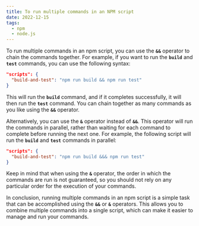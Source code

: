 ```yaml
---
title: To run multiple commands in an NPM script
date: 2022-12-15
tags:
  - npm
  - node.js
---
```


To run multiple commands in an npm script, you can use the **`&&`** operator to chain the commands together. For example, if you want to run the **`build`** and **`test`** commands, you can use the following syntax:

```json
"scripts": {
  "build-and-test": "npm run build && npm run test"
}
```

This will run the **`build`** command, and if it completes successfully, it will then run the **`test`** command. You can chain together as many commands as you like using the **`&&`** operator.

Alternatively, you can use the **`&`** operator instead of **`&&`**. This operator will run the commands in parallel, rather than waiting for each command to complete before running the next one. For example, the following script will run the **`build`** and **`test`** commands in parallel:

```json
"scripts": {
  "build-and-test": "npm run build &&& npm run test"
}
```

Keep in mind that when using the **`&`** operator, the order in which the commands are run is not guaranteed, so you should not rely on any particular order for the execution of your commands.

In conclusion, running multiple commands in an npm script is a simple task that can be accomplished using the **`&&`** or **`&`** operators. This allows you to combine multiple commands into a single script, which can make it easier to manage and run your commands.

